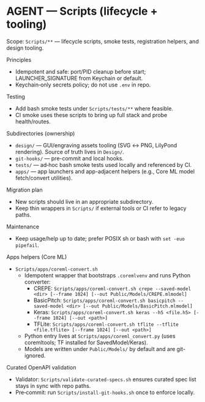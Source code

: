 # AGENT — Scripts (lifecycle + tooling)

Scope: `Scripts/**` — lifecycle scripts, smoke tests, registration helpers, and design tooling.

Principles
- Idempotent and safe: port/PID cleanup before start; LAUNCHER_SIGNATURE from Keychain or default.
- Keychain‑only secrets policy; do not use `.env` in repo.

Testing
- Add bash smoke tests under `Scripts/tests/**` where feasible.
- CI smoke uses these scripts to bring up full stack and probe health/routes.

Subdirectories (ownership)
- `design/` — GUI/engraving assets tooling (SVG ↔ PNG, LilyPond rendering). Source of truth lives in `Design/`.
- `git-hooks/` — pre-commit and local hooks.
- `tests/` — ad‑hoc bash smoke tests used locally and referenced by CI.
- `apps/` — app launchers and app-adjacent helpers (e.g., Core ML model fetch/convert utilities).

Migration plan
- New scripts should live in an appropriate subdirectory.
- Keep thin wrappers in `Scripts/` if external tools or CI refer to legacy paths.

Maintenance
- Keep usage/help up to date; prefer POSIX sh or bash with `set -euo pipefail`.

Apps helpers (Core ML)
- `Scripts/apps/coreml-convert.sh`
  - Idempotent wrapper that bootstraps `.coremlvenv` and runs Python converter:
    - CREPE: `Scripts/apps/coreml-convert.sh crepe --saved-model <dir> [--frame 1024] [--out Public/Models/CREPE.mlmodel]`
    - BasicPitch: `Scripts/apps/coreml-convert.sh basicpitch --saved-model <dir> [--out Public/Models/BasicPitch.mlmodel]`
    - Keras: `Scripts/apps/coreml-convert.sh keras --h5 <file.h5> [--frame 1024] [--out <path>]`
    - TFLite: `Scripts/apps/coreml-convert.sh tflite --tflite <file.tflite> [--frame 1024] [--out <path>]`
  - Python entry lives at `Scripts/apps/coreml_convert.py` (uses coremltools; TF installed for SavedModel/Keras).
  - Models are written under `Public/Models/` by default and are git-ignored.

Curated OpenAPI validation
- Validator: `Scripts/validate-curated-specs.sh` ensures curated spec list stays in sync with repo paths.
- Pre‑commit: run `Scripts/install-git-hooks.sh` once to enforce locally.

